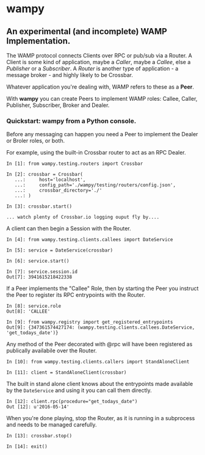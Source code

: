 # wampy

## An experimental (and incomplete) WAMP Implementation.

The WAMP protocol connects Clients over RPC or pub/sub via a Router. A Client is some kind of application, maybe a *Caller*, maybe a *Callee*, else a *Publisher* or a *Subscriber*. A *Router* is another type of application - a message broker - and highly likely to be Crossbar.

Whatever application you're dealing with, WAMP refers to these as a __Peer__.

With __wampy__ you can create Peers to implement WAMP roles: Callee, Caller, Publisher, Subscriber, Broker and Dealer.

### Quickstart: wampy from a Python console.

Before any messaging can happen you need a Peer to implement the Dealer or Broler roles, or both.

For example, using the built-in Crossbar router to act as an RPC Dealer.

	In [1]: from wampy.testing.routers import Crossbar

	In [2]: crossbar = Crossbar(
	   ...: 	host='localhost',
       ...: 	config_path='./wampy/testing/routers/config.json',
       ...: 	crossbar_directory='./'
       ...: )

    In [3]: crossbar.start()

    ... watch plenty of Crossbar.io logging ouput fly by....

A client can then begin a Session with the Router.

	In [4]: from wampy.testing.clients.callees import DateService

	In [5]: service = DateService(crossbar)

	In [6]: service.start()

	In [7]: service.session.id
	Out[7]: 3941615218422338

If a Peer implements the "Callee" Role, then by starting the Peer you instruct the Peer to register its RPC entrypoints with the Router.

	In [8]: service.role
	Out[8]: 'CALLEE' 

	In [9]: from wampy.registry import get_registered_entrypoints
	Out[9]: {347361574427174: (wampy.testing.clients.callees.DateService, 'get_todays_date')}

Any method of the Peer decorated with @rpc will have been registered as publically availabile over the Router.

	In [10]: from wampy.testing.clients.callers import StandAloneClient

	In [11]: client = StandAloneClient(crossbar)

The built in stand alone client knows about the entrypoints made available by the ``DateService`` and using it you can call them directly.

	In [12]: client.rpc(procedure="get_todays_date")
	Out [12]: u'2016-05-14'

When you're done playing, stop the Router, as it is running in a subprocess and needs to be managed carefully.

	In [13]: crossbar.stop()

	In [14]: exit()
